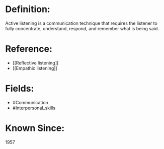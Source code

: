 

# Definition:
Active listening is a communication technique that requires the listener to fully concentrate, understand, respond, and remember what is being said.

# Reference:
- [[Reflective listening]]
- [[Empathic listening]]

# Fields: 
- #Communication
- #Interpersonal_skills

# Known Since:
1957


